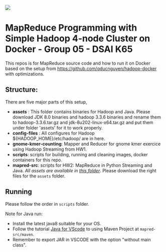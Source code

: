 ![](https://media.geeksforgeeks.org/wp-content/uploads/20230420231217/map-reduce-mode.png)

# MapReduce Programming with Simple Hadoop 4-node Cluster on Docker - Group 05 - DSAI K65

This repos is for MapReduce source code and how to run it on Docker based on the setup from https://github.com/qducnguyen/hadoop-docker with optimizations.

## Structure:
There are five major parts of this setup, 
- **assets** : This folder contains binaries for Hadoop and Java. Please download JDK 8.0 binaries and hadoop 3.3.6 binaries and rename them to hadoop-3.3.6.tar.gz and jdk-8u202-linux-x64.tar.gz and put them under folder 'assets' for it to work properly.
- **config-files** : All configures for Hadoop ${HADOOP_HOME}/etc/hadoop/ are in here.
- **gnome-kmer-counting**: Mapper and Reducer for gnome kmer exercice using Hadoop Streaming from HW1.
- **scripts**: scripts for building, running and cleaning images, docker containers for this repo.
- **mapred-src**: scripts for HW2: MapReduce in Python Streaming and Java.
*All assets are available in [this folder](https://husteduvn-my.sharepoint.com/:f:/g/personal/duc_nq204876_sis_hust_edu_vn/EmOBRWGhepBDpfrmdyeembkB7wLes_o4sd2QrdqAyYhqgQ?e=HWVkBh)*. Please download the right files for the ``assets`` folder.

## Running 
Please follow the order in `scripts` folder. 

Note for Java run:
- Install the latest java8 suitable for your OS.
- Follow the tutorial [Java for VScode](https://code.visualstudio.com/docs/languages/java) to using Maven Project at `mapred-src/maven`.
- Remember to export JAR in VSCODE with the option "without main class".


